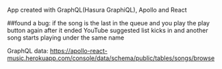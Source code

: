 App created with GraphQL(Hasura GraphiQL), Apollo and React

##found a bug:
if the song is the last in the queue and you play the play button again after it ended YouTube suggested list kicks in and another song starts playing under the same name

GraphQL data: https://apollo-react-music.herokuapp.com/console/data/schema/public/tables/songs/browse
